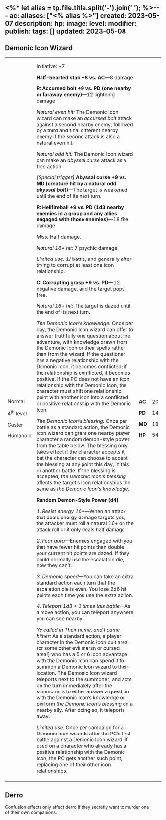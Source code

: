 <%* let alias = tp.file.title.split('-').join(' '); %>---
ac: 
aliases: ["<% alias %>"]
created: 2023-05-07
description: 
hp: 
image: 
level: 
modifier: 
publish: 
tags: []
updated: 2023-05-08
---

## Demonic Icon Wizard

<table>
<colgroup>
<col style="width: 16%" />
<col style="width: 72%" />
<col style="width: 5%" />
<col style="width: 5%" />
</colgroup>
<tbody>
<tr class="odd">
<td><p>Normal</p>
<p>4<sup>th</sup> level</p>
<p>Caster</p>
<p>Humanoid</p></td>
<td><p>Initiative: +7</p>
<p><strong>Half-hearted stab +8 vs. AC</strong>—8 damage</p>
<p><strong>R: Accursed bolt +9 vs. PD (one nearby or faraway
enemy)</strong>—12 lightning damage</p>
<p><em>Natural even hit:</em> The Demonic Icon wizard can make an
<em>accursed bolt</em> attack against a second nearby enemy, followed by
a third and final different nearby enemy if the second attack is also a
natural even hit.</p>
<p><em>Natural odd hit:</em> The Demonic Icon wizard can make an
<em>abyssal curse</em> attack as a free action.</p>
<p><em>[Special trigger]</em> <strong>Abyssal curse +9 vs. MD (creature
hit by a natural odd <em>abyssal bolt</em>)</strong>—The target is
weakened until the end of its next turn.</p>
<p><strong>R: Hellfireball +9 vs. PD (1d3 nearby enemies in a group and
any allies engaged with those enemies)</strong>—18 fire damage</p>
<p><em>Miss:</em> Half damage.</p>
<p><em>Natural 16+ hit:</em> 7 psychic damage.</p>
<p><em>Limited use:</em> 1/ battle, and generally after trying to
corrupt at least one icon relationship.</p>
<p><strong>C: Corrupting grasp +9 vs. PD</strong>—12 negative damage,
and the target pops free.</p>
<p><em>Natural 16+ hit:</em> The target is dazed until the end of its
next turn.</p>
<p><em>The Demonic Icon’s knowledge:</em> Once per day, the Demonic Icon
wizard can offer to answer truthfully one question about the adventure,
with knowledge drawn from the Demonic Icon or their spells rather than
from the wizard. If the questioner has a negative relationship with the
Demonic Icon, it becomes conflicted; if the relationship is conflicted,
it becomes positive. If the PC does not have an icon relationship with
the Demonic Icon, the character must shift one relationship point with
another icon into a conflicted or positive relationship with the Demonic
Icon.</p>
<p><em>The Demonic Icon’s blessing:</em> Once per battle as a standard
action, the Demonic Icon wizard can grant one nearby player character a
random demon-style power from the table below. The blessing only takes
effect if the character accepts it, but the character can choose to
accept the blessing at any point this day, in this or another battle. If
the blessing is accepted, <em>the Demonic Icon’s blessing</em> affects
the target’s icon relationships the same as <em>the Demonic Icon’s
knowledge</em>.</p>
<p><strong>Random Demon-Style Power (d4)</strong></p>
<p><em>1. Resist energy 16+</em>—When an attack that deals energy damage
targets you, the attacker must roll a natural 16+ on the attack roll or
it only deals half damage.</p>
<p><em>2. Fear aura</em>—Enemies engaged with you that have fewer hit
points than double your current hit points are dazed. If they could
normally use the escalation die, now they can’t.</p>
<p><em>3. Demonic speed</em>—You can take an extra standard action each
turn that the escalation die is even. You lose 2d6 hit points each time
you use the extra action.</p>
<p><em>4. Teleport 1d3 + 1 times this battle</em>—As a move action, you
can teleport anywhere you can see nearby.</p>
<p><em>Ye called in Their name, and I came hither:</em> As a standard
action, a player character in the Demonic Icon cult area (or some other
evil marsh or cursed area!) who has a 5 or 6 icon advantage with the
Demonic Icon can spend it to summon a Demonic Icon wizard to their
location. The Demonic Icon wizard teleports next to the summoner, and
acts on the turn immediately after the summoner’s to either answer a
question with the Demonic Icon’s knowledge or perform <em>the Demonic
Icon’s blessing</em> on a nearby ally. After doing so, it teleports
away.</p>
<p><em>Limited use:</em> Once per campaign for all Demonic Icon wizards
after the PC’s first battle against a Demonic Icon wizard. If used on a
character who already has a positive relationship with the Demonic Icon,
the PC gets another such point, replacing one of their other icon
relationships.</p></td>
<td><p><strong>AC</strong></p>
<p><strong>PD</strong></p>
<p><strong>MD</strong></p>
<p><strong>HP</strong></p></td>
<td><p>20</p>
<p>14</p>
<p>18</p>
<p>54</p></td>
</tr>
<tr class="even">
<td></td>
<td></td>
<td></td>
<td></td>
</tr>
</tbody>
</table>

## Derro

Confusion effects only affect derro if they secretly want to murder one  
of their own companions.
